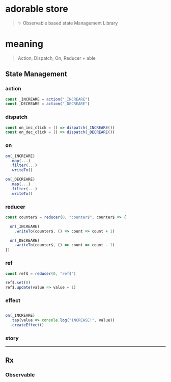 # adorable store

> ✨ Observable based state Management Library

# meaning

> Action, Dispatch, On, Reducer + able

## State Management

### action

```typescript
const _INCREARE = action("_INCREARE")
const _DECREARE = action("_DECREARE")
```

### dispatch

```typescript
const on_inc_click = () => dispatch(_INCREARE())
const on_dec_click = () => dispatch(_DECREARE())
```

### on

```typescript
on(_INCREARE)
  .map(...)
  .filter(...)
  .writeTo()

on(_DECREARE)
  .map(...)
  .filter(...)
  .writeTo()

```

### reducer

```typescript
const counter$ = reducer(0, "counter$", counter$ => {

  on(_INCREARE)
    .writeTo(counter$, () => count => count + 1)

  on(_DECREARE)
    .writeTo(counter$, () => count => count - 1)
})
```

### ref

```typescript
const ref$ = reducer(0, "ref$")

ref$.set(0)
ref$.update(value => value + 1)
```

### effect

```typescript

on(_INCREARE)
  .tap(value => console.log("INCREASE!", value))
  .createEffect()

```

### story

---

## Rx

### Observable